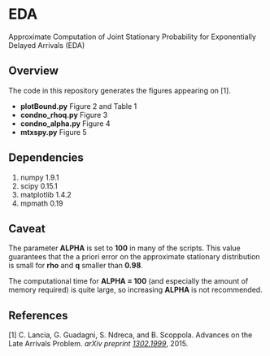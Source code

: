 # EDA
Approximate Computation of Joint Stationary Probability for Exponentially Delayed Arrivals (EDA)

## Overview
The code in this repository generates the figures appearing on [1].

* **plotBound.py** Figure 2 and Table 1 
* **condno_rhoq.py** Figure 3
* **condno_alpha.py** Figure 4
* **mtxspy.py** Figure 5

## Dependencies
1. numpy 1.9.1
2. scipy 0.15.1
3. matplotlib 1.4.2
4. mpmath 0.19

## Caveat
The parameter **ALPHA** is set to **100** in many of the scripts. This value guarantees that the a priori error on the approximate stationary distribution is small for **rho** and **q** smaller than **0.98**.

The computational time for **ALPHA = 100** (and especially the amount of memory required) is quite large, so increasing **ALPHA** is not recommended.

## References
[1] C. Lancia, G. Guadagni, S. Ndreca, and B. Scoppola. Advances on the Late Arrivals Problem. *arXiv preprint [1302.1999](http://arxiv.org/abs/1302.1999)*, 2015.